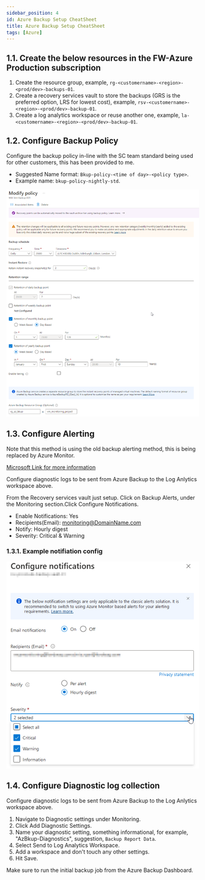 ```yaml
---
sidebar_position: 4
id: Azure Backup Setup CheatSheet
title: Azure Backup Setup CheatSheet
tags: [Azure]
---
```


## 1.1. Create the below resources in the FW-Azure Production subscription

1. Create the resource group, example, `rg-<customername>-<region>-<prod/dev>-backups-01`.
2. Create a recovery services vault to store the backups (GRS is the preferred option, LRS for lowest cost), example, `rsv-<customername>-<region>-<prod/dev>-backup-01`.
3. Create a log analytics workspace or reuse another one, example, `la-<customername>-<region>-<prod/dev>-backup-01`.


## 1.2. Configure Backup Policy

Configure the backup policy in-line with the SC team standard being used for other customers, this has been provided to me.

- Suggested Name format: `Bkup-policy-<time of day>-<policy type>`.
- Example name: `bkup-policy-nightly-std`.

![Backup Policy Example](../../static/img/AZ-Bkup-Policy-Create-01.png)

## 1.3. Configure Alerting

Note that this method is using the old backup alerting method, this is being replaced by Azure Monitor.

[Microsoft Link for more information](https://learn.microsoft.com/en-us/azure/backup/backup-azure-monitoring-built-in-monitor?tabs=recovery-services-vaults#turning-on-azure-monitor-alerts-for-job-failure-scenarios)

Configure diagnostic logs to be sent from Azure Backup to the Log Anlytics workspace above.

From the Recovery services vault just setup. Click on Backup Alerts, under the Monitoring section.Click Configure Notifications.

- Enable Notifications: Yes
- Recipients(Email): monitoring@DomainName.com
- Notify: Hourly digest
- Severity: Critical & Warning

### 1.3.1. Example notifiation config

![Example notification config](../../static/img/AZ-Bkup-exmpl-Notification-policy-01.png)

## 1.4. Configure Diagnostic log collection

Configure diagnostic logs to be sent from Azure Backup to the Log Anlytics workspace above.

1. Navigate to Diagnostic settings under Monitoring.
2. Click Add Diagnostic Settings.
3. Name your diagnostic setting, something informational, for example, "AzBkup-Diagnostics", suggestion, `Backup Report Data`.
4. Select Send to Log Analytics Workspace.
5. Add a workspace and don't touch any other settings.
6. Hit Save.

Make sure to run the initial backup job from the Azure Backup Dashboard.